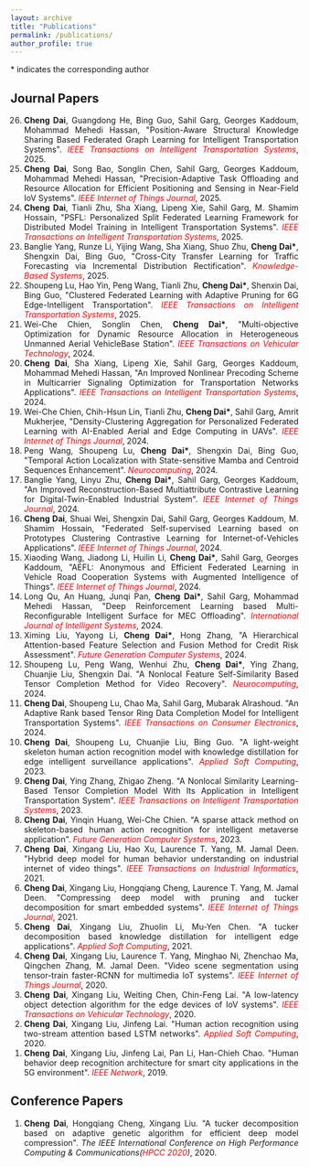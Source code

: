 ```yaml
---
layout: archive
title: "Publications"
permalink: /publications/
author_profile: true
---
```

\* indicates the corresponding author

## Journal Papers

<style>
    ul {
        width: 90%; /* 设定列表的宽度 */
        margin: auto; /* 让列表在页面中居中显示 */
    }
    li {
        text-align: justify; /* 设置列表项为两端对齐 */
    }
</style>

<ol reversed> 
    <li><strong>Cheng Dai</strong>, Guangdong He, Bing Guo, Sahil Garg, Georges Kaddoum, Mohammad Mehedi Hassan, "Position-Aware Structural Knowledge Sharing Based Federated Graph Learning for Intelligent Transportation Systems". <span style="color: #FF0000"><em>IEEE Transactions on Intelligent Transportation Systems</em></span>, 2025.</li>
    <li><strong>Cheng Dai</strong>, Song Bao, Songlin Chen, Sahil Garg, Georges Kaddoum, Mohammad Mehedi Hassan, "Precision-Adaptive Task Offloading and Resource Allocation for Efficient Positioning and Sensing in Near-Field IoV Systems". <span style="color: #FF0000"><em>IEEE Internet of Things Journal</em></span>, 2025.</li>
    <li><strong>Cheng Dai</strong>, Tianli Zhu, Sha Xiang, Lipeng Xie, Sahil Garg, M. Shamim Hossain, "PSFL: Personalized Split Federated Learning Framework for Distributed Model Training in Intelligent Transportation Systems". <span style="color: #FF0000"><em>IEEE Transactions on Intelligent Transportation Systems</em></span>, 2025.</li>
    <li>Banglie Yang, Runze Li, Yijing Wang, Sha Xiang, Shuo Zhu, <strong>Cheng Dai*</strong>, Shengxin Dai, Bing Guo, "Cross-City Transfer Learning for Traffic Forecasting via Incremental Distribution Rectification". <span style="color: #FF0000"><em>Knowledge-Based Systems</em></span>, 2025.</li>
    <li>Shoupeng Lu, Hao Yin, Peng Wang, Tianli Zhu, <strong>Cheng Dai*</strong>, Shenxin Dai, Bing Guo, "Clustered Federated Learning with Adaptive Pruning for 6G Edge-Intelligent Transportation". <span style="color: #FF0000"><em>IEEE Transactions on Intelligent Transportation Systems</em></span>, 2025.</li>
    <li>Wei-Che Chien, Songlin Chen, <strong>Cheng Dai*</strong>, "Multi-objective Optimization for Dynamic Resource Allocation in Heterogeneous Unmanned Aerial VehicleBase Station". <span style="color: #FF0000"><em>IEEE Transactions on Vehicular Technology</em></span>, 2024.</li>
    <li><strong>Cheng Dai</strong>, Sha Xiang, Lipeng Xie, Sahil Garg, Georges Kaddoum, Mohammad Mehedi Hassan, "An Improved Nonlinear Precoding Scheme in Multicarrier Signaling Optimization for Transportation Networks Applications". <span style="color: #FF0000"><em>IEEE Transactions on Intelligent Transportation Systems</em></span>, 2024.</li>
    <li>Wei-Che Chien, Chih-Hsun Lin, Tianli Zhu, <strong>Cheng Dai*</strong>, Sahil Garg, Amrit Mukherjee, "Density-Clustering Aggregation for Personalized Federated Learning with AI-Enabled Aerial and Edge Computing in UAVs". <span style="color: #FF0000"><em>IEEE Internet of Things Journal</em></span>, 2024.</li>
    <li>Peng Wang, Shoupeng Lu, <strong>Cheng Dai*</strong>, Shengxin Dai, Bing Guo, "Temporal Action Localization with State-sensitive Mamba and Centroid Sequences Enhancement". <span style="color: #FF0000"><em>Neurocomputing</em></span>, 2024.</li>
    <li>Banglie Yang, Linyu Zhu, <strong>Cheng Dai*</strong>, Sahil Garg, Georges Kaddoum, "An Improved Reconstruction-Based Multiattribute Contrastive Learning for Digital-Twin-Enabled Industrial System". <span style="color: #FF0000"><em>IEEE Internet of Things Journal</em></span>, 2024.</li>
    <li><strong>Cheng Dai</strong>, Shuai Wei, Shengxin Dai, Sahil Garg, Georges Kaddoum, M. Shamim Hossain, "Federated Self-supervised Learning based on Prototypes Clustering Contrastive Learning for Internet-of-Vehicles Applications". <span style="color: #FF0000"><em>IEEE Internet of Things Journal</em></span>, 2024.</li>
    <li>Xiaoding Wang, Jiadong Li, Huilin Li, <strong>Cheng Dai*</strong>, Sahil Garg, Georges Kaddoum, "AEFL: Anonymous and Efficient Federated Learning in Vehicle Road Cooperation Systems with Augmented Intelligence of Things". <span style="color: #FF0000"><em>IEEE Internet of Things Journal</em></span>, 2024.</li>
    <li>Long Qu, An Huang, Junqi Pan, <strong>Cheng Dai*</strong>, Sahil Garg, Mohammad Mehedi Hassan, "Deep Reinforcement Learning based Multi-Reconfigurable Intelligent Surface for MEC Offloading". <span style="color: #FF0000"><em>International Journal of Intelligent Systems</em></span>, 2024.</li>
    <li>Ximing Liu, Yayong Li, <strong>Cheng Dai*</strong>, Hong Zhang, "A Hierarchical Attention-based Feature Selection and Fusion Method for Credit Risk Assessment". <span style="color: #FF0000"><em>Future Generation Computer Systems</em></span>, 2024.</li>
    <li>Shoupeng Lu, Peng Wang, Wenhui Zhu, <strong>Cheng Dai*</strong>, Ying Zhang, Chuanjie Liu, Shengxin Dai. "A Nonlocal Feature Self-Similarity Based Tensor Completion Method for Video Recovery". <span style="color: #FF0000"><em>Neurocomputing</em></span>, 2024.</li>
    <li><strong>Cheng Dai</strong>, Shoupeng Lu, Chao Ma, Sahil Garg, Mubarak Alrashoud. "An Adaptive Rank based Tensor Ring Data Completion Model for Intelligent Transportation Systems". <span style="color: #FF0000"><em>IEEE Transactions on Consumer Electronics</em></span>, 2024.</li>
    <li><strong>Cheng Dai</strong>, Shoupeng Lu, Chuanjie Liu, Bing Guo. "A light-weight skeleton human action recognition model with knowledge distillation for edge intelligent surveillance applications". <span style="color: #FF0000"><em>Applied Soft Computing</em></span>, 2023.</li>
    <li><strong>Cheng Dai</strong>, Ying Zhang, Zhigao Zheng. "A Nonlocal Similarity Learning-Based Tensor Completion Model With Its Application in Intelligent Transportation System". <span style="color: #FF0000"><em>IEEE Transactions on Intelligent Transportation Systems</em></span>, 2023.</li>
    <li><strong>Cheng Dai</strong>, Yinqin Huang, Wei-Che Chien. "A sparse attack method on skeleton-based human action recognition for intelligent metaverse application". <span style="color: #FF0000"><em>Future Generation Computer Systems</em></span>, 2023.</li>
    <li><strong>Cheng Dai</strong>, Xingang Liu, Hao Xu, Laurence T. Yang, M. Jamal Deen. "Hybrid deep model for human behavior understanding on industrial internet of video things". <span style="color: #FF0000"><em>IEEE Transactions on Industrial Informatics</em></span>, 2021.</li>
    <li><strong>Cheng Dai</strong>, Xingang Liu, Hongqiang Cheng, Laurence T. Yang, M. Jamal Deen. "Compressing deep model with pruning and tucker decomposition for smart embedded systems". <span style="color: #FF0000"><em>IEEE Internet of Things Journal</em></span>, 2021.</li>
    <li><strong>Cheng Dai</strong>, Xingang Liu, Zhuolin Li, Mu-Yen Chen. "A tucker decomposition based knowledge distillation for intelligent edge applications". <span style="color: #FF0000"><em>Applied Soft Computing</em></span>, 2021.</li>
    <li><strong>Cheng Dai</strong>, Xingang Liu, Laurence T. Yang, Minghao Ni, Zhenchao Ma, Qingchen Zhang, M. Jamal Deen. "Video scene segmentation using tensor-train faster-RCNN for multimedia IoT systems". <span style="color: #FF0000"><em>IEEE Internet of Things Journal</em></span>, 2020.</li>
    <li><strong>Cheng Dai</strong>, Xingang Liu, Weiting Chen, Chin-Feng Lai. "A low-latency object detection algorithm for the edge devices of IoV systems". <span style="color: #FF0000"><em>IEEE Transactions on Vehicular Technology</em></span>, 2020.</li>
    <li><strong>Cheng Dai</strong>, Xingang Liu, Jinfeng Lai. "Human action recognition using two-stream attention based LSTM networks". <span style="color: #FF0000"><em>Applied Soft Computing</em></span>, 2020.</li>
    <li><strong>Cheng Dai</strong>, Xingang Liu, Jinfeng Lai, Pan Li, Han-Chieh Chao. "Human behavior deep recognition architecture for smart city applications in the 5G environment". <span style="color: #FF0000"><em>IEEE Network</em></span>, 2019.</li>
</ol>



## Conference Papers
1. **Cheng Dai**, Hongqiang Cheng, Xingang Liu. "A tucker decomposition based on adaptive genetic algorithm for efficient deep model compression". <i>The IEEE International Conference on High Performance Computing & Communications(<span style="color: #FF0000">HPCC 2020</span>)</i>, 2020.

